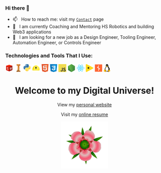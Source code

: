 ### Hi there 👋
- 📫 &nbsp; How to reach me: visit my [`Contact`](https://nrhartfrc.github.io/personalwebsite/)  page
- 🔭 &nbsp; I am currently Coaching and Mentoring HS Robotics and building Web3 applications
- 💼 &nbsp; I am looking for a new job as a Design Engineer, Tooling Engineer, Automation Engineer, or Controls Engineer

### Technologies and Tools That I Use:
<code><img height="25" src="https://raw.githubusercontent.com/NRHartFRC/nrhartfrc/main/logos/swlogo.png"></code>
<code><img height="25" src="https://raw.githubusercontent.com/NRHartFRC/nrhartfrc/main/logos/inventorlogo.png"></code>
<code><img height="25" src="https://raw.githubusercontent.com/NRHartFRC/nrhartfrc/main/logos/python.png"></code>
<code><img height="25" src="https://raw.githubusercontent.com/NRHartFRC/nrhartfrc/main/logos/hardhatlogo.png"></code>
<code><img height="25" src="https://raw.githubusercontent.com/NRHartFRC/nrhartfrc/main/logos/html.png"></code>
<code><img height="25" src="https://raw.githubusercontent.com/NRHartFRC/nrhartfrc/main/logos/css.png"></code>
<code><img height="25" src="https://raw.githubusercontent.com/NRHartFRC/nrhartfrc/main/logos/javascript.png"></code>
<code><img height="25" src="https://raw.githubusercontent.com/NRHartFRC/nrhartfrc/main/logos/nodejs.png"></code>
<code><img height="25" src="https://raw.githubusercontent.com/NRHartFRC/nrhartfrc/main/logos/react.png"></code>
<code><img height="25" src="https://raw.githubusercontent.com/NRHartFRC/nrhartfrc/main/logos/labview.png"></code>
<code><img height="25" src="https://raw.githubusercontent.com/NRHartFRC/nrhartfrc/main/logos/burp.png"></code>
<code><img height="25" src="https://raw.githubusercontent.com/NRHartFRC/nrhartfrc/main/logos/linux.png"></code>

<div align="center">
  <h1>Welcome to my Digital Universe!</h1>
  
  View my [personal website](https://nrhartfrc.github.io/personalwebsite/)

  Visit my [online resume](https://nrhartfrc.github.io/resume/)

  <img src="https://raw.githubusercontent.com/NRHartFRC/web3-token-exchange/main/src/assets/manuka.png" alt="Manuka" width="150">
</div>
